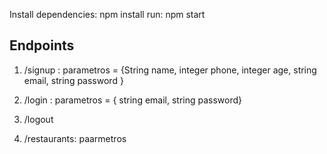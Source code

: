 Install dependencies: npm install
run: npm start


## Endpoints

1. /signup : parametros = {String name, integer phone, integer age, string email, string password }

2. /login : parametros = { string email, string password}

3. /logout 

4. /restaurants: paarmetros